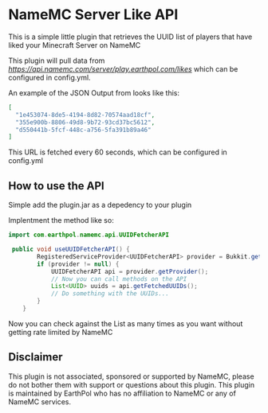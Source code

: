 # NameMC Server Like API
This is a simple little plugin that retrieves the UUID list of players that have liked your Minecraft Server on NameMC

This plugin will pull data from *https://api.namemc.com/server/play.earthpol.com/likes* which can be configured in config.yml.

An example of the JSON Output from  looks like this:
```JSON
[
  "1e453074-8de5-4194-8d82-70574aad18cf",
  "355e900b-8806-49d8-9b72-93cd37bc5612",
  "d550441b-5fcf-448c-a756-5fa391b89a46"
]
```
This URL is fetched every 60 seconds, which can be configured in config.yml

## How to use the API
Simple add the plugin.jar as a depedency to your plugin

Implentment the method like so:
```JAVA
import com.earthpol.namemc.api.UUIDFetcherAPI

 public void useUUIDFetcherAPI() {
        RegisteredServiceProvider<UUIDFetcherAPI> provider = Bukkit.getServicesManager().getRegistration(UUIDFetcherAPI.class);
        if (provider != null) {
            UUIDFetcherAPI api = provider.getProvider();
            // Now you can call methods on the API
            List<UUID> uuids = api.getFetchedUUIDs();
            // Do something with the UUIDs...
        }
    }
```

Now you can check against the List as many times as you want without getting rate limited by NameMC

## Disclaimer
This plugin is not associated, sponsored or supported by NameMC, please do not bother them with support or questions about this plugin. This plugin is maintained by EarthPol who has no affiliation to NameMC or any of NameMC services.
